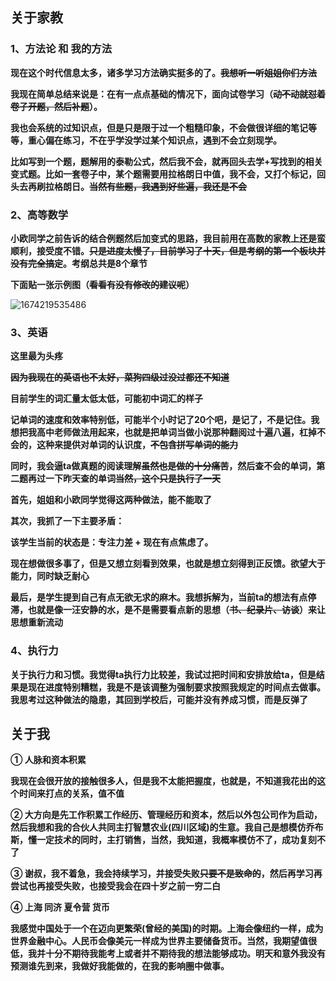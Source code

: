 ## 关于家教



### 1、方法论 和 我的方法

**现在这个时代信息太多，诸多学习方法确实挺多的了。~~我想听一听姐姐你们方法~~**

**我现在简单总结来说是：在有一点点基础的情况下，面向试卷学习（~~动不动就怼着卷子开题，然后补题~~）。**

**我也会系统的过知识点，但是只是限于过一个粗糙印象，不会做很详细的笔记等等，重心偏在练习，不在乎学没学过某个知识点，遇到不会立刻现学。**

**比如写到一个题，题解用的泰勒公式，然后我不会，就再回头去学+写找到的相关变式题。比如一套卷子中，某个题需要用拉格朗日中值，我不会，又打个标记，回头去再刷拉格朗日。~~当然有些题，我遇到好些遍，我还是不会~~**















### 2、高等数学

**小欧同学之前告诉的结合例题然后加变式的思路，我目前用在高数的家教上还是蛮顺利，接受度不错。~~只是进度太慢了，目前学习了十天，但是考纲的第一个板块并没有完全搞定~~。考纲总共是8个章节**



**下面贴一张示例图（~~看看有没有修改的建议呢~~）**

![1674219535486](E:\文档_Typora\总结相关\我当前的困惑.assets\1674219535486.png)





### 3、英语

**这里最为头疼**

**~~因为我现在的英语也不太好，菜狗四级过没过都还不知道~~**

 **目前学生的词汇量太低太低，可能初中词汇的样子**

**记单词的速度和效率特别低，可能半个小时记了20个吧，是记了，不是记住。我想把我高中老师做法用起来，也就是把单词当做小说那种翻阅过十遍八遍，杠掉不会的，这种来提供对单词的认识度，~~不包含拼写单词的能力~~**

**同时，我会逼ta做真题的阅读理解~~虽然也是做的十分痛苦~~，然后查不会的单词，第二题再过一下昨天查的单词~~当然，这个只是执行了一天~~**



**首先，姐姐和小欧同学觉得这两种做法，能不能取了**

**其次，我抓了一下主要矛盾：**

**该学生当前的状态是：专注力差 + 现在有点焦虑了。**

**现在想做很多事了，但是又想立刻看到效果，也就是想立刻得到正反馈。欲望大于能力，同时缺乏耐心**



**最后，是学生提到自己有点无欲无求的麻木。我想拆解为，当前ta的想法有点停滞，也就是像一汪安静的水，是不是需要看点新的思想（~~书、纪录片、访谈~~）来让思想重新流动**





### 4、执行力

**关于执行力和习惯。我觉得ta执行力比较差，我试过把时间和安排放给ta，但是结果是现在进度特别糟糕，我是不是该调整为强制要求按照我规定的时间点去做事。我思考过这种做法的隐患，其回到学校后，可能并没有养成习惯，而是反弹了**







## 关于我

**① 人脉和资本积累**

​	**我现在会很开放的接触很多人，但是我不太能把握度，也就是，不知道我花出的这个时间来打点的关系，值不值**

**② 大方向是先工作积累工作经历、管理经历和资本，然后以外包公司作为启动，然后我想和我的合伙人共同主打智慧农业(四川区域)的生意。我自己是想模仿乔布斯，懂一定技术的同时，主打销售，当然，我知道，我概率模仿不了，成功复刻不了**



**③ 谢叔，我不着急，我会持续学习，并接受失败~~只要不是致命的~~，然后再学习再尝试也再接受失败，也接受我会在四十岁之前一穷二白**



**④ 上海 同济 夏令营 货币**



**我感觉中国处于一个在迈向更繁荣(曾经的美国)的时期。上海会像纽约一样，成为世界金融中心。人民币会像美元一样成为世界主要储备货币。当然，我期望值很低，我并十分不期待我能考上或者并不期待我的想法能够成功。明天和意外我没有预测谁先到来，我做好我能做的，在我的影响圈中做事。**



